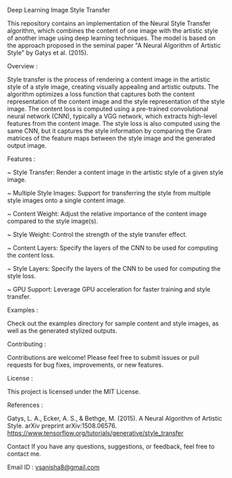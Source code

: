 Deep Learning Image Style Transfer 

This repository contains an implementation of the Neural Style Transfer algorithm, which combines the content of one image with the artistic style of another image using deep learning techniques. The model is based on the approach proposed in the seminal paper "A Neural Algorithm of Artistic Style" by Gatys et al. (2015).

Overview :

Style transfer is the process of rendering a content image in the artistic style of a style image, creating visually appealing and artistic outputs. The algorithm optimizes a loss function that captures both the content representation of the content image and the style representation of the style image.
The content loss is computed using a pre-trained convolutional neural network (CNN), typically a VGG network, which extracts high-level features from the content image. The style loss is also computed using the same CNN, but it captures the style information by comparing the Gram matrices of the feature maps between the style image and the generated output image.

Features :

~ Style Transfer: Render a content image in the artistic style of a given style image.

~ Multiple Style Images: Support for transferring the style from multiple style images onto a single content image.

~ Content Weight: Adjust the relative importance of the content image compared to the style image(s).

~ Style Weight: Control the strength of the style transfer effect.

~ Content Layers: Specify the layers of the CNN to be used for computing the content loss.

~ Style Layers: Specify the layers of the CNN to be used for computing the style loss.

~ GPU Support: Leverage GPU acceleration for faster training and style transfer.

Examples :

Check out the examples directory for sample content and style images, as well as the generated stylized outputs.

Contributing :

Contributions are welcome! Please feel free to submit issues or pull requests for bug fixes, improvements, or new features.

License :

This project is licensed under the MIT License.

References :

Gatys, L. A., Ecker, A. S., & Bethge, M. (2015). A Neural Algorithm of Artistic Style. arXiv preprint arXiv:1508.06576.
https://www.tensorflow.org/tutorials/generative/style_transfer

Contact If you have any questions, suggestions, or feedback, feel free to contact me.

Email ID : vsanisha8@gmail.com

